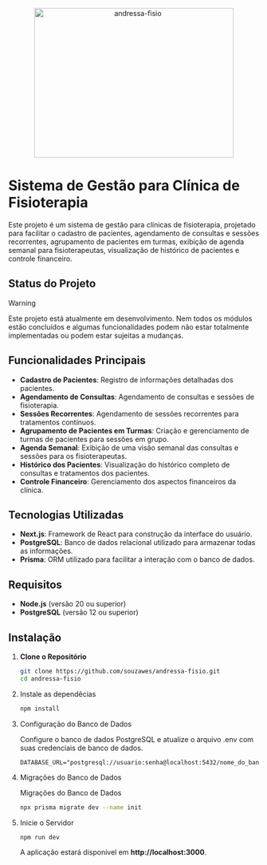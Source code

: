 <p align="center">
  <img src="https://i.ibb.co/4VpvmV0/andressa-fisio.png" alt="andressa-fisio" border="0" alt="Logo do Projeto" width="400" height="300">
</p>

# Sistema de Gestão para Clínica de Fisioterapia

Este projeto é um sistema de gestão para clínicas de fisioterapia, projetado para facilitar o cadastro de pacientes, agendamento de consultas e sessões recorrentes, agrupamento de pacientes em turmas, exibição de agenda semanal para fisioterapeutas, visualização de histórico de pacientes e controle financeiro.

## Status do Projeto 

> [!WARNING] 
> Este projeto está atualmente em desenvolvimento. Nem todos os módulos estão concluídos e algumas funcionalidades podem não estar totalmente implementadas ou podem estar sujeitas a mudanças.

## Funcionalidades Principais

- **Cadastro de Pacientes**: Registro de informações detalhadas dos pacientes.
- **Agendamento de Consultas**: Agendamento de consultas e sessões de fisioterapia.
- **Sessões Recorrentes**: Agendamento de sessões recorrentes para tratamentos contínuos.
- **Agrupamento de Pacientes em Turmas**: Criação e gerenciamento de turmas de pacientes para sessões em grupo.
- **Agenda Semanal**: Exibição de uma visão semanal das consultas e sessões para os fisioterapeutas.
- **Histórico dos Pacientes**: Visualização do histórico completo de consultas e tratamentos dos pacientes.
- **Controle Financeiro**: Gerenciamento dos aspectos financeiros da clínica.

## Tecnologias Utilizadas

- **Next.js**: Framework de React para construção da interface do usuário.
- **PostgreSQL**: Banco de dados relacional utilizado para armazenar todas as informações.
- **Prisma**: ORM utilizado para facilitar a interação com o banco de dados.

## Requisitos

- **Node.js** (versão 20 ou superior)
- **PostgreSQL** (versão 12 ou superior)

## Instalação

1. **Clone o Repositório**

   ```bash
   git clone https://github.com/souzawes/andressa-fisio.git
   cd andressa-fisio
   ```

2. Instale as dependêcias

   ```bash
   npm install
   ```

3. Configuração do Banco de Dados

   Configure o banco de dados PostgreSQL e atualize o arquivo .env com suas credenciais de banco de dados.

    ```.env
    DATABASE_URL="postgresql://usuario:senha@localhost:5432/nome_do_banco"
    ```

4. Migrações do Banco de Dados

    Migrações do Banco de Dados

   ```bash
   npx prisma migrate dev --name init
   ```
   
5. Inicie o Servidor

   ```bash
   npm run dev
   ```

   A aplicação estará disponível em **http://localhost:3000**.


## 
